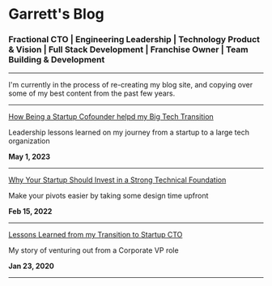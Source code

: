 # Garrett's Blog

### Fractional CTO | Engineering Leadership | Technology Product & Vision | Full Stack Development | Franchise Owner | Team Building & Development

***

I'm currently in the process of re-creating my blog site, and copying over some of my best content from the past few years.

***

[How Being a Startup Cofounder helpd my Big Tech Transition](./how-being-a-startup-cofounder-helped-my-big-tech-transition)

Leadership lessons learned on my journey from a startup to a large tech organization

**May 1, 2023**

***

[Why Your Startup Should Invest in a Strong Technical Foundation](./why-your-startup-should-invest-in-a-strong-technical-foundation)

Make your pivots easier by taking some design time upfront

**Feb 15, 2022**

***

[Lessons Learned from my Transition to Startup CTO](./lessons-learned-from-my-transition-to-startup-cto)

My story of venturing out from a Corporate VP role

**Jan 23, 2020**

***
